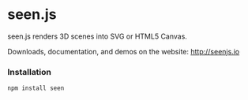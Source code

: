 # seen.js

seen.js renders 3D scenes into SVG or HTML5 Canvas.

Downloads, documentation, and demos on the website: http://seenjs.io


### Installation

```
npm install seen
```
